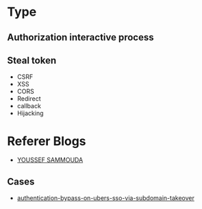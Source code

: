 # Type 
## Authorization interactive process


## Steal token
- CSRF
- XSS
- CORS
- Redirect
- callback
- Hijacking

# Referer Blogs
- [YOUSSEF SAMMOUDA](https://ysamm.com/)

## Cases
- [authentication-bypass-on-ubers-sso-via-subdomain-takeover](https://www.arneswinnen.net/2017/06/authentication-bypass-on-ubers-sso-via-subdomain-takeover/)
